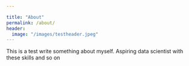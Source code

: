 ```yaml
---

title: "About"
permalink: /about/
header:
  image: "/images/testheader.jpeg"
---
```

This is a test write something about myself. Aspiring data scientist with these skills and so on
